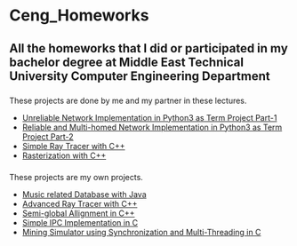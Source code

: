 # Ceng_Homeworks

## All the homeworks that I did or participated in my bachelor degree at Middle East Technical University Computer Engineering Department

### 
These projects are done by me and my partner in these lectures. 
* [Unreliable Network Implementation in Python3 as Term Project Part-1](https://github.com/kamaryos/Ceng_Homeworks/tree/master/TP_Part1_02)
* [Reliable and Multi-homed Network Implementation in Python3 as Term Project Part-2](https://github.com/kamaryos/Ceng_Homeworks/tree/master/TP_part2_02)
* [Simple Ray Tracer with C++](https://github.com/kamaryos/Ceng_Homeworks/tree/master/raytracer)
* [Rasterization with C++](https://github.com/kamaryos/Ceng_Homeworks/tree/master/rasterizer)

###
These projects are my own projects.
* [Music related Database with Java](https://github.com/kamaryos/Ceng_Homeworks/tree/master/musicdb)
* [Advanced Ray Tracer with C++](https://github.com/kamaryos/Ceng_Homeworks/tree/master/Ceng795/Raytracer)
* [Semi-global Allignment in C++](https://github.com/kamaryos/Ceng_Homeworks/tree/master/Ceng465/Hw-1)
* [Simple IPC Implementation in C](https://github.com/kamaryos/Ceng_Homeworks/tree/master/334)
* [Mining Simulator using Synchronization and Multi-Threading in C](https://github.com/kamaryos/Ceng_Homeworks/tree/master/Mining_Simulator/source)


